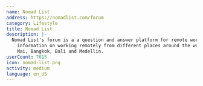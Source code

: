 ```yaml
---
name: Nomad List
address: https://nomadlist.com/forum
category: Lifestyle
title: Nomad List
description: |-
  Nomad List's forum is a a question and answer platform for remote workers to exchange
    information on working remotely from different places around the world such as Chiang
    Mai, Bangkok, Bali and Medellin.
userCount: 7615
icon: nomad-list.png
activity: medium
language: en_US
---
```

